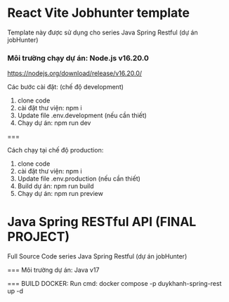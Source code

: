 # React Vite Jobhunter template
Template này được sử dụng cho series Java Spring Restful (dự án jobHunter)

### Môi trường chạy dự án: Node.js v16.20.0
https://nodejs.org/download/release/v16.20.0/

Các bước cài đặt: (chế độ development)
1. clone code
2. cài đặt thư viện: npm i
3. Update file .env.development (nếu cần thiết)
4. Chạy dự án: npm run dev

===

Cách chạy tại chế độ production:
1. clone code
2. cài đặt thư viện: npm i
3. Update file .env.production (nếu cần thiết)
4. Build dự án: npm run build
5. Chạy dự án: npm run preview

# Java Spring RESTful API (FINAL PROJECT)
Full Source Code series Java Spring Restful (dự án jobHunter) 

===
Môi trường dự án: Java v17

===
BUILD DOCKER:
Run cmd: docker compose -p duykhanh-spring-rest up -d
 
